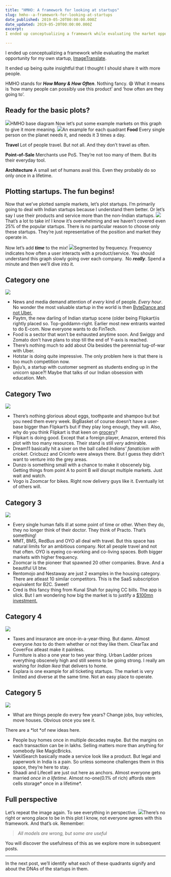 ```yaml
---
title: "HMHO: A framework for looking at startups"
slug: hmho--a-framework-for-looking-at-startups
date_published: 2019-05-20T00:00:00.000Z
date_updated: 2019-05-20T00:00:00.000Z
excerpt: 
I ended up conceptualizing a framework while evaluating the market opportunity for my own startup, ImageTranslate.

---
```


I ended up conceptualizing a framework while evaluating the market opportunity for my own startup, [ImageTranslate](https://www.imagetranslate.com).

It ended up being quite insightful that I thought I should share it with more people.

HMHO stands for ***How Many & How Often***. Nothing fancy. 😄
What it means is ‘how many people can possibly use this product’ and ‘how often are they going to’.

## Ready for the basic plots?
![](__GHOST_URL__/content/images/downloaded_images/HMHO--A-framework-for-looking-at-startups/1-DEg0q6DpEhacTI6f6LCq8g.png)HMHO base diagram
Now let’s put some example markets on this graph to give it more meaning.
![](__GHOST_URL__/content/images/downloaded_images/HMHO--A-framework-for-looking-at-startups/1-hNGgLuhDZ1yjaj0jIuawpA.png)An example for each quadrant
**Food**
Every single person on the planet needs it, and needs it 3 times a day.

**Travel**
Lot of people travel. But not all. And they don’t travel as often.

**Point-of-Sale**
Merchants use PoS. They’re not too many of them. But its their everyday tool.

**Architecture**
A small set of humans avail this. Even they probably do so only once in a lifetime.

## Plotting startups. The fun begins!

Now that we’ve plotted sample markets, let’s plot startups. I’m primarily going to deal with Indian startups because I understand them better. Or let’s say I use their products and service more than the non-Indian startups.
![](__GHOST_URL__/content/images/downloaded_images/HMHO--A-framework-for-looking-at-startups/1-i2Z0me3Kfs-IEgKz2cZF0w.png)That’s a lot to take in!
I know it’s overwhelming and we haven’t covered even 25% of the popular startups. There is no particular reason to choose only these startups. They’re just representative of the position and market they operate in.

Now let’s add ***time*** to the mix!
![](__GHOST_URL__/content/images/downloaded_images/HMHO--A-framework-for-looking-at-startups/1-4OBkatZuUNPYvJHCZf1S1Q.png)Segmented by frequency. Frequency indicates how often a user interacts with a product/service.
You should understand this graph slowly going over each company. 
No ***really***. Spend a minute and then we’ll dive into it.

## Category one
![](__GHOST_URL__/content/images/downloaded_images/HMHO--A-framework-for-looking-at-startups/1-hQglZG_6z-5hbSORs2kXIA.png)
- News and media demand attention of *every* kind of people. *Every hour*. No wonder the most valuable startup in the world is then [ByteDance and not Uber.](https://techcrunch.com/2018/10/26/chinas-bytedance-leapfrogs-uber-to-becomes-worlds-most-valuable-startup/)
- Paytm, the new darling of Indian startup scene (older being Flipkart)is rightly placed so. Top-goddamn-right. Earlier most new entrants wanted to do E-com. Now everyone wants to do FinTech.
- Food is a sector that won’t be exhausted anytime soon. And Swiggy and Zomato don’t have plans to stop till the end of Y-axis is reached.
- There’s nothing much to add about Ola besides the perennial tug-of-war with Uber.
- Hotstar is doing quite impressive. The only problem here is that there is too much competition now.
- Byju’s, a startup with customer segment as students ending up in the unicorn space?! Maybe that talks of our Indian obsession with education. Meh.

## Category Two
![](__GHOST_URL__/content/images/downloaded_images/HMHO--A-framework-for-looking-at-startups/1-50h8bIWvYD28sN1Xj5-09A.png)
- There’s nothing glorious about eggs, toothpaste and shampoo but but you need them every week. BigBasket of course doesn’t have a user-base bigger than Flipkart’s but if they play long enough, they will. Also, why do you think Flipkart is that keen on [grocery](https://www.flipkart.com/grocery-supermart-store?marketplace=GROCERY)?
- Flipkart is doing good. Except that a foreign player, Amazon, entered this plot with too many resources. Their stand is still *very* admirable.
- Dream11 basically hit a sixer on the ball called *Indians’ fanaticism with cricket*. Cricbuzz and Cricinfo were always there. But I guess they didn’t want to venture into the grey areas.
- Dunzo is something small with a chance to make it obscenely big. Getting things from point A to point B *will* disrupt multiple markets. Just wait and watch.
- Vogo is Zoomcar for bikes. Right now delivery guys like it. Eventually lot of others will.

## Category 3
![](__GHOST_URL__/content/images/downloaded_images/HMHO--A-framework-for-looking-at-startups/1-Wl8wUj-4D1gOIccn2nKtbA.png)
- Every single human falls ill at some point of time or other. When they do, they no longer think of their doctor. They think of Practo. That’s something!
- MMT, BMS, RedBus and OYO all deal with travel. But this space has natural limits for an ambitious company. Not all people travel and not that often.
OYO is eyeing co-working and co-living spaces. Both bigger markets with higher frequency.
- Zoomcar is the pioneer that spawned 20 other companies. Brave. And a beautiful UI btw.
- Rentomojo and Nestaway are just 2 examples in the housing category. There are atleast 10 similar competitors. This is the SaaS subscription equivalent for B2C. Sweet!
- Cred is this fancy thing from Kunal Shah for paying CC bills. The app is slick. But I am wondering how big the market is to justify a [$100mn investment.](https://economictimes.indiatimes.com/small-biz/startups/newsbuzz/kunal-shahs-cred-in-talks-for-100-million-from-hillhouse-others/articleshow/68881434.cms)

## Category 4
![](__GHOST_URL__/content/images/downloaded_images/HMHO--A-framework-for-looking-at-startups/1-_o6688SlkCTTMcs0XQeGDQ.png)
- Taxes and insurance are once-in-a-year-thing. But damn. Almost everyone *has* to do them whether or not they like them. ClearTax and CoverFox atleast make it painless.
- Furniture is also a one year to two year thing. Urban Ladder prices everything obscenely high and still seems to be going strong. I really am wishing for *Indian Ikea* that delivers to home.
- Explara is one example for all ticketing startups. The market is very limited and diverse at the same time. Not an easy place to operate.

## Category 5
![](__GHOST_URL__/content/images/downloaded_images/HMHO--A-framework-for-looking-at-startups/1-k9dSY4uwd7oQrOt8le-U7w.png)
- What are things people do every few years?
Change jobs, buy vehicles, move houses. Obvious once you see it.

There are a *lot *of new ideas here.

- People buy homes once in multiple decades maybe. But the margins on each transaction can be in lakhs. Selling matters more than anything for somebody like MagicBricks.
- VakilSearch basically made a service look like a product. But legal and paperwork in India is a pain. So unless someone challenges them in this space, they’re here to stay.
- Shaadi and Lifecell are just out here as anchors. Almost everyone gets married *once in a lifetime*. Almost no-one(0.1% of rich) affords stem cells storage* once in a lifetime*.

## Full perspective

Let’s repeat the image again. To see everything in perspective.
![](__GHOST_URL__/content/images/downloaded_images/HMHO--A-framework-for-looking-at-startups/1-4OBkatZuUNPYvJHCZf1S1Q.png)There’s no right or wrong place to be in this plot
I know, not everyone agrees with this framework. And that’s ok.
Remember:

> *All models are wrong, but some are useful*

You will discover the usefulness of this as we explore more in subsequent posts.

---

In the next post, we’ll identify what each of these quadrants signify and about the DNAs of the startups in them.
